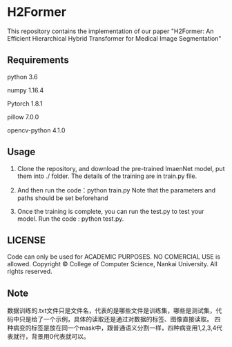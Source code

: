 # H2Former
This repository contains the implementation of our paper "H2Former: An Efficient Hierarchical Hybrid Transformer for Medical Image Segmentation"

## Requirements

python 3.6

numpy 1.16.4

Pytorch 1.8.1

pillow 7.0.0

opencv-python 4.1.0


## Usage

1. Clone the repository, and download the pre-trained ImaenNet model, put them into ./ folder. 
   The details of the training are in train.py file.

2.  And then run the code：python train.py
    Note that the parameters and paths should be set beforehand

4. Once the training is complete, you can run the test.py to test your model.
   Run the code : python test.py.

## LICENSE
 Code can only be used for ACADEMIC PURPOSES. NO COMERCIAL USE is allowed.
 Copyright © College of Computer Science, Nankai University. All rights reserved.

## Note

数据训练的.txt文件只是文件名，代表的是哪些文件是训练集，哪些是测试集，代码中只是给了一个示例，具体的读取还是通过对数据的标签、图像直接读取。
四种病变的标签是放在同一个mask中，跟普通语义分割一样，四种病变用1,2,3,4代表就行，背景用0代表就可以。



